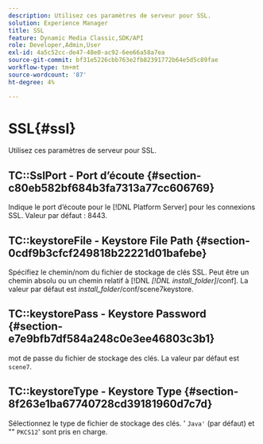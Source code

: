 ```yaml
---
description: Utilisez ces paramètres de serveur pour SSL.
solution: Experience Manager
title: SSL
feature: Dynamic Media Classic,SDK/API
role: Developer,Admin,User
exl-id: 4a5c52cc-de47-48e0-ac92-6ee66a58a7ea
source-git-commit: bf31e5226cbb763e2fb82391772b64e5d5c89fae
workflow-type: tm+mt
source-wordcount: '87'
ht-degree: 4%

---
```


# SSL{#ssl}

Utilisez ces paramètres de serveur pour SSL.

## TC::SslPort - Port d’écoute {#section-c80eb582bf684b3fa7313a77cc606769}

Indique le port d’écoute pour le [!DNL Platform Server] pour les connexions SSL. Valeur par défaut : 8443.

## TC::keystoreFile - Keystore File Path {#section-0cdf9b3cfcf249818b22221d01bafebe}

Spécifiez le chemin/nom du fichier de stockage de clés SSL. Peut être un chemin absolu ou un chemin relatif à [!DNL *[!DNL install_folder]*/conf]. La valeur par défaut est *install_folder*/conf/scene7keystore.

## TC::keystorePass - Keystore Password {#section-e7e9bfb7df584a248c0e3ee46803c3b1}

mot de passe du fichier de stockage des clés. La valeur par défaut est `scene7`.

## TC::keystoreType - Keystore Type {#section-8f263e1ba67740728cd39181960d7c7d}

Sélectionnez le type de fichier de stockage des clés. &#39; `Java'` (par défaut) et &quot;&quot; `PKCS12`&#39; sont pris en charge.
